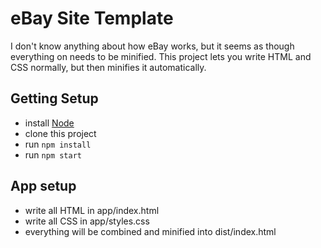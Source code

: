 # eBay Site Template

I don't know anything about how eBay works, but it seems as though everything on needs to be minified. This project lets you write HTML and CSS normally, but then minifies it automatically.

## Getting Setup
* install [Node](https://nodejs.org/en/)
* clone this project
* run `npm install`
* run `npm start`

## App setup
* write all HTML in app/index.html
* write all CSS in app/styles.css
* everything will be combined and minified into dist/index.html
